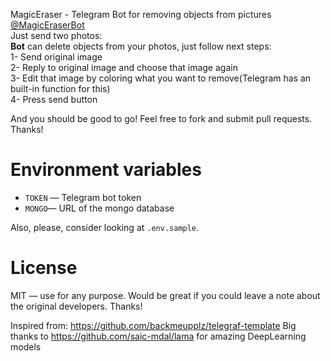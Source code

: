MagicEraser - Telegram Bot for removing objects from pictures<br>
<a href="https://t.me/MagicEraserBot">@MagicEraserBot</a><br>
Just send two photos:<br>
<b>Bot</b> can delete objects from your photos, just follow next steps:<br>
1- Send original image<br>
2- Reply to original image and choose that image again<br>
3- Edit that image by coloring what you want to remove(Telegram has an built-in function for this)<br>
4- Press send button<br>

And you should be good to go! Feel free to fork and submit pull requests. Thanks!

# Environment variables

- `TOKEN` — Telegram bot token
- `MONGO`— URL of the mongo database

Also, please, consider looking at `.env.sample`.

# License

MIT — use for any purpose. Would be great if you could leave a note about the original developers. Thanks!

Inspired from: https://github.com/backmeupplz/telegraf-template
Big thanks to https://github.com/saic-mdal/lama for amazing DeepLearning models
